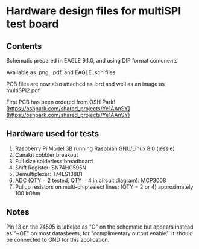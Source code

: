 # Hardware design files for multiSPI test board

## Contents
Schematic prepared in EAGLE 9.1.0, and using DIP format comonents

Available as .png, .pdf, and EAGLE .sch files

PCB files are now also attached as .brd and well as an image as multiSPI2.pdf

First PCB has been ordered from OSH Park!  [https://oshpark.com/shared_projects/Ye1AAnSY](https://oshpark.com/shared_projects/Ye1AAnSY)

## Hardware used for tests

1. Raspberry Pi Model 3B running Raspbian GNU/Linux 8.0 (jessie)
2. Canakit cobbler breakout 
3. Full size solderless breadboard
4. Shift Register: SN74HC595N
5. Demultiplexer: T74LS138B1
6. ADC (QTY = 2 tested, QTY = 4 in circuit diagram): MCP3008
7. Pullup resistors on multi-chip select lines: (QTY = 2 or 4) approximately 100 kOhm

## Notes
Pin 13 on the 74595 is labeled as "G" on the schematic but appears instead as "~OE" on most datasheets, for "complimentary output enable".  It should be connected to GND for this application.
